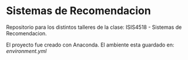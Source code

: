 # Sistemas de Recomendacion

Repositorio para los distintos talleres de la clase: ISIS4518 - Sistemas de Recomendacion.

El proyecto fue creado con Anaconda. El ambiente esta guardado en: *environment.yml*
